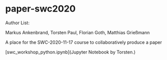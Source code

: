 # paper-swc2020

Author List:

Markus Ankenbrand, Torsten Paul, Florian Goth, Matthias Grießmann

A place for the SWC-2020-11-17 course to collaboratively produce a paper

[swc_workshop_python.ipynb](Jupyter Notebook by Torsten.)

